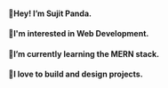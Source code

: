 #### 🍁Hey! I’m Sujit Panda.
#### 🙌I'm interested in Web Development.
#### 🌱I’m currently learning the MERN stack.
#### 💞️I love to build and design projects.




